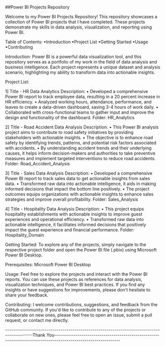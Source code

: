 ##Power BI Projects Repository

Welcome to my Power BI Projects Repository! This repository showcases a collection of Power BI projects that I have completed. These projects demonstrate my skills in data analysis, visualization, and reporting using Power BI.


Table of Contents:
•Introduction
•Project List
•Getting Started
•Usage
•Contributing


Introduction:
Power BI is a powerful data visualization tool, and this repository serves as a portfolio of my work in the field of data analysis and business intelligence. Each project represents a unique dataset and analysis scenario, highlighting my ability to transform data into actionable insights.


Project List:

1] Title - HR Data Analytics
Description: 
• Developed a comprehensive Power BI report to track employee data, resulting in a 20 percent increase in HR efficiency.
• Analyzed working hours, attendance, performance, and leaves to create a data-driven dashboard, saving 3-4 hours of work daily.
• Collaborated with cross-functional teams to gather input and improve the design and functionality of the dashboard.
Folder: HR_Analytics


2] Title - Road Accident Data Analysis
Description: 
• This Power BI analysis project aims to contribute to road safety initiatives by providing stakeholders with actionable insights.
• The objective is to enhance road safety by identifying trends, patterns, and potential risk factors associated with accidents.
• By understanding accident trends and their underlying causes, it helps inform decision-makers and authorities to take preventive measures and implement targeted interventions to reduce road accidents.
Folder: Road_Accident_Analysis


3] Title - Sales Data Analysis
Description: 
• Developed a comprehensive Power BI report to track sales data to get actionable insights from sales data.
• Transformed raw data into actionable intelligence, it aids in making informed decisions that impact the bottom line positively.
• The project outcomes equips organizations with actionable insights to enhance sales strategies and improve overall profitability.
Folder: Sales_Analysis


4] Title - Hospitality Data Analysis
Description: 
• This project equips hospitality establishments with actionable insights to improve guest experiences and operational efficiency.
• Transformed raw data into actionable intelligence, it facilitates informed decisions that positively impact the guest experience and financial performance.
Folder: Hospitality_Domain


Getting Started:
To explore any of the projects, simply navigate to the respective project folder and open the Power BI file (.pbix) using Microsoft Power BI Desktop.


Prerequisites:
Microsoft Power BI Desktop


Usage:
Feel free to explore the projects and interact with the Power BI reports. You can use these projects as references for data analysis, visualization techniques, and Power BI best practices. If you find any insights or have suggestions for improvements, please don't hesitate to share your feedback.


Contributing:
I welcome contributions, suggestions, and feedback from the GitHub community. If you'd like to contribute to any of the projects or collaborate on new ones, please feel free to open an issue, submit a pull request, or contact me directly.


--------------------------------------------------------------------------------------------Thank You---------------------------------------------------------------------------------------------------------------
